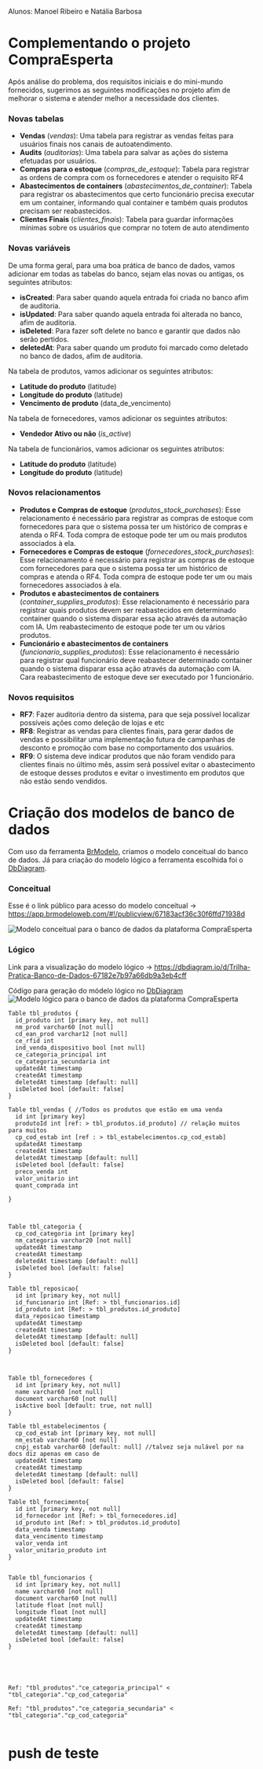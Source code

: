 Alunos: Manoel Ribeiro e Natália Barbosa

# Complementando o projeto CompraEsperta

Após análise do problema, dos requisitos iniciais e do mini-mundo fornecidos,
sugerimos as seguintes modificações no projeto afim de melhorar o sistema e
atender melhor a necessidade dos clientes.

### Novas tabelas

- **Vendas** (_vendas_): Uma tabela para registrar as vendas feitas para usuários finais nos canais de autoatendimento.
- **Audits** (_auditorias_): Uma tabela para salvar as ações do sistema efetuadas por usuários.
- **Compras para o estoque** (_compras_de_estoque_): Tabela para registrar as ordens de compra com os fornecedores e atender o requisito RF4
- **Abastecimentos de containers** (_abastecimentos_de_container_): Tabela para registrar os abastecimentos que certo funcionário precisa executar em um container, informando qual container e também quais produtos precisam ser reabastecidos.
- **Clientes Finais** (_clientes_finais_): Tabela para guardar informações mínimas sobre os usuários que comprar no totem de auto atendimento

### Novas variáveis

De uma forma geral, para uma boa prática de banco de dados, vamos adicionar em todas as tabelas do banco, sejam elas
novas ou antigas, os seguintes atributos:

- **isCreated**: Para saber quando aquela entrada foi criada no banco afim de auditoria.
- **isUpdated**: Para saber quando aquela entrada foi alterada no banco, afim de auditoria.
- **isDeleted**: Para fazer soft delete no banco e garantir que dados não serão pertidos.
- **deletedAt**: Para saber quando um produto foi marcado como deletado no banco de dados, afim de auditoria.

Na tabela de produtos, vamos adicionar os seguintes atributos:

- **Latitude do produto** (latitude)
- **Longitude do produto** (latitude)
- **Vencimento de produto** (data_de_vencimento)

Na tabela de fornecedores, vamos adicionar os seguintes atributos:

- **Vendedor Ativo ou não** (_is_active_)

Na tabela de funcionários, vamos adicionar os seguintes atributos:

- **Latitude do produto** (latitude)
- **Longitude do produto** (latitude)

### Novos relacionamentos

- **Produtos e Compras de estoque** (_produtos_stock_purchases_): Esse relacionamento é necessário para registrar as compras de estoque com fornecedores para que o sistema possa ter um histórico de compras e atenda o RF4. Toda compra de estoque pode ter um ou mais produtos associados à ela.
- **Fornecedores e Compras de estoque** (_fornecedores_stock_purchases_): Esse relacionamento é necessário para registrar as compras de estoque com fornecedores para que o sistema possa ter um histórico de compras e atenda o RF4. Toda compra de estoque pode ter um ou mais fornecedores associados à ela.
- **Produtos e abastecimentos de containers** (_container_supplies_produtos_): Esse relacionamento é necessário para registrar quais produtos devem ser reabastecidos em determinado container quando o sistema disparar essa ação através da automação com IA. Um reabastecimento de estoque pode ter um ou vários produtos.
- **Funcionário e abastecimentos de containers** (_funcionario_supplies_produtos_): Esse relacionamento é necessário para registrar qual funcionário deve reabastecer determinado container quando o sistema disparar essa ação através da automação com IA. Cara reabastecimento de estoque deve ser executado por 1 funcionário.

### Novos requisitos

- **RF7**: Fazer auditoria dentro da sistema, para que seja possível localizar possíveis ações como
  deleção de lojas e etc
- **RF8**: Registrar as vendas para clientes finais, para gerar dados de vendas e possibilitar uma implementação futura de campanhas de desconto e promoção com base no comportamento dos usuários.
- **RF9**: O sistema deve indicar produtos que não foram vendido para clientes finais no último mês, assim será possível evitar o abastecimento de estoque desses produtos e evitar o investimento em produtos que não estão sendo vendidos.

# Criação dos modelos de banco de dados

Com uso da ferramenta [BrModelo](https://www.brmodeloweb.com/lang/pt-br/index.html), criamos o modelo conceitual do banco de dados. Já para criação do modelo lógico a ferramenta escolhida foi o [DbDiagram](https://dbdiagram.io/home).

### Conceitual

Esse é o link público para acesso do modelo conceitual -> https://app.brmodeloweb.com/#!/publicview/67183acf36c30f6ffd71938d

![Modelo conceitual para o banco de dados da plataforma CompraEsperta](assets/modelo_conceitual.png)

### Lógico

Link para a visualização do modelo lógico -> https://dbdiagram.io/d/Trilha-Pratica-Banco-de-Dados-67182e7b97a66db9a3eb4cff

Código para geração do módelo lógico no [DbDiagram](https://dbdiagram.io/home)
![Modelo lógico para o banco de dados da plataforma CompraEsperta](assets/modelo_logico.png)

```
Table tbl_produtos {
  id_produto int [primary key, not null]
  nm_prod varchar60 [not null]
  cd_ean_prod varchar12 [not null]
  ce_rfid int
  ind_venda_dispositivo bool [not null]
  ce_categoria_principal int
  ce_categoria_secundaria int
  updatedAt timestamp
  createdAt timestamp
  deletedAt timestamp [default: null]
  isDeleted bool [default: false]
}

Table tbl_vendas { //Todos os produtos que estão em uma venda
  id int [primary key]
  produtoId int [ref: > tbl_produtos.id_produto] // relação muitos para muitos
  cp_cod_estab int [ref : > tbl_estabelecimentos.cp_cod_estab]
  updatedAt timestamp
  createdAt timestamp
  deletedAt timestamp [default: null]
  isDeleted bool [default: false]
  preco_venda int
  valor_unitario int
  quant_comprada int

}



Table tbl_categoria {
  cp_cod_categoria int [primary key]
  nm_categoria varchar20 [not null]
  updatedAt timestamp
  createdAt timestamp
  deletedAt timestamp [default: null]
  isDeleted bool [default: false]
}

Table tbl_reposicao{
  id int [primary key, not null]
  id_funcionario int [Ref: > tbl_funcionarios.id]
  id_produto int [Ref: > tbl_produtos.id_produto]
  data_reposicao timestamp
  updatedAt timestamp
  createdAt timestamp
  deletedAt timestamp [default: null]
  isDeleted bool [default: false]
}



Table tbl_fornecedores {
  id int [primary key, not null]
  name varchar60 [not null]
  document varchar60 [not null]
  isActive bool [default: true, not null]
}

Table tbl_estabelecimentos {
  cp_cod_estab int [primary key, not null]
  nm_estab varchar60 [not null]
  cnpj_estab varchar60 [default: null] //talvez seja nulável por na docs diz apenas em caso de
  updatedAt timestamp
  createdAt timestamp
  deletedAt timestamp [default: null]
  isDeleted bool [default: false]
}

Table tbl_fornecimento{
  id int [primary key, not null]
  id_fornecedor int [Ref: > tbl_fornecedores.id]
  id_produto int [Ref: > tbl_produtos.id_produto]
  data_venda timestamp
  data_vencimento timestamp
  valor_venda int
  valor_unitario_produto int
}


Table tbl_funcionarios {
  id int [primary key, not null]
  name varchar60 [not null]
  document varchar60 [not null]
  latitude float [not null]
  longitude float [not null]
  updatedAt timestamp
  createdAt timestamp
  deletedAt timestamp [default: null]
  isDeleted bool [default: false]
}





Ref: "tbl_produtos"."ce_categoria_principal" < "tbl_categoria"."cp_cod_categoria"

Ref: "tbl_produtos"."ce_categoria_secundaria" < "tbl_categoria"."cp_cod_categoria"


```

# push de teste
